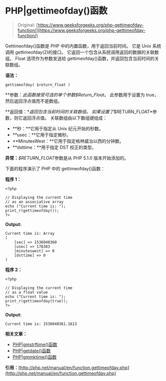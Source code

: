 # PHP|gettimeofday()函数

> Original: [https://www.geeksforgeeks.org/php-gettimeofday-function/](https://www.geeksforgeeks.org/php-gettimeofday-function/)

Gettimeofday()函数是 PHP 中的内置函数，用于返回当前时间。 它是 Unix 系统调用 gettimeofday(2)的接口。 它返回一个包含从系统调用返回的数据的关联数组。 Float 选项作为参数发送给 gettimeofday()函数，并返回包含当前时间的关联数组。

**语法：**

```
gettimeofday( $return_float )
```

**参数：**此函数接受可选的单个参数*$Return_Float*。 此参数用于设置为 true，然后返回浮点值而不是数组。

**返回值：**返回包含当前时间的关联数组。 如果设置了*$RETURN_FLOAT*参数，则它返回浮点值。
关联数组由以下数组键组成：

*   **秒：**它用于指定从 Unix 纪元开始的秒数。
*   **usec：**它用于指定微秒。
*   **MinutesWest：**它用于指定格林威治以西的分钟数。
*   **dsttime：**用于指定 DST 校正的类型。

**异常：***$RETURN_FLOAT*参数是从 PHP 5.1.0 版本开始添加的。

下面的程序演示了 PHP 中的 gettimeofday()函数：

**程序 1：**

```
<?php

// Displaying the current time
// as an associative array
echo ("Current time is: ");
print_r(gettimeofday());
?>
```

**Output:**

```
Current time is: Array
(
    [sec] => 1536040360
    [usec] => 178383
    [minuteswest] => 0
    [dsttime] => 0
)

```

**程序 2：**

```
<?php

// Displaying the current time
// as a float value
echo ("Current time is: ");
print_r(gettimeofday(true));
?>
```

**Output:**

```
Current time is: 1536040361.1613

```

**相关文章：**

*   [PHP|gmstrftime()函数](https://www.geeksforgeeks.org/php-gmstrftime-function/)
*   [PHP|getdate()函数](https://www.geeksforgeeks.org/php-getdate-function/)
*   [PHP|gmmktime()函数](https://www.geeksforgeeks.org/php-gmmktime-function/)

**引用：**[http://php.net/manual/en/function.gettimeofday.php](http://php.net/manual/en/function.gettimeofday.php)